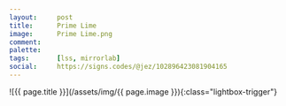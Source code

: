 ```yaml
---
layout:		post
title:		Prime Lime
image:		Prime Lime.png
comment:	
palette:	
tags:		[lss, mirrorlab]
social:		https://signs.codes/@jez/102896423081904165
---
```


<span class="lightbox-trigger">
![{{ page.title }}](/assets/img/{{ page.image }}){:class="lightbox-trigger"}
</span>
